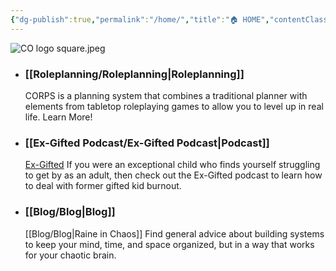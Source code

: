 ```yaml
---
{"dg-publish":true,"permalink":"/home/","title":"🏠 HOME","contentClasses":"dashboard","tags":["gardenEntry"],"noteIcon":"","created":"","updated":""}
---
```



![CO logo square.jpeg](/img/user/Assets/Attachments/CO%20logo%20square.jpeg)

- ### [[Roleplanning/Roleplanning\|Roleplanning]]
  CORPS is a planning system that combines a traditional planner with elements from tabletop roleplaying games to allow you to level up in real life. Learn More!

- ### [[Ex-Gifted Podcast/Ex-Gifted Podcast\|Podcast]]
  [Ex-Gifted](https://exgifted.com/)
  If you were an exceptional child who finds yourself struggling to get by as an adult, then check out the Ex-Gifted podcast to learn how to deal with former gifted kid burnout.

- ### [[Blog/Blog\|Blog]]
  [[Blog/Blog\|Raine in Chaos]]
  Find general advice about building systems to keep your mind, time, and space organized, but in a way that works for your chaotic brain.

